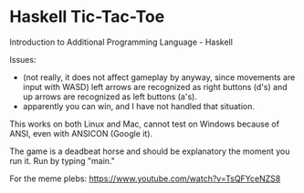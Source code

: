 # Haskell Tic-Tac-Toe
Introduction to Additional Programming Language - Haskell

Issues:
- (not really, it does not affect gameplay by anyway, since movements are input with WASD) left arrows are recognized as right buttons (d's) and up arrows are recognized as left buttons (a's).
- apparently you can win, and I have not handled that situation.

This works on both Linux and Mac, cannot test on Windows because of ANSI, even with ANSICON (Google it).

The game is a deadbeat horse and should be explanatory the moment you run it.
Run by typing "main."

For the meme plebs: https://www.youtube.com/watch?v=TsQFYceNZS8
